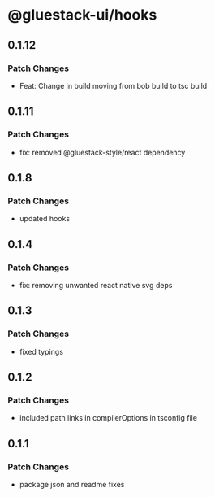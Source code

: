 # @gluestack-ui/hooks

## 0.1.12

### Patch Changes

- Feat: Change in build moving from bob build to tsc build

## 0.1.11

### Patch Changes

- fix: removed @gluestack-style/react dependency

## 0.1.8

### Patch Changes

- updated hooks

## 0.1.4

### Patch Changes

- fix: removing unwanted react native svg deps

## 0.1.3

### Patch Changes

- fixed typings

## 0.1.2

### Patch Changes

- included path links in compilerOptions in tsconfig file

## 0.1.1

### Patch Changes

- package json and readme fixes
